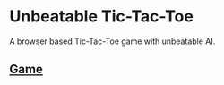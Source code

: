 # Unbeatable Tic-Tac-Toe

A browser based Tic-Tac-Toe game with unbeatable AI.

## [Game](https://scarey18.githu.io/unbeatable-tic-tac-toe/)